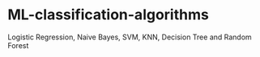 # ML-classification-algorithms
Logistic Regression, Naive Bayes, SVM, KNN, Decision Tree and Random Forest
